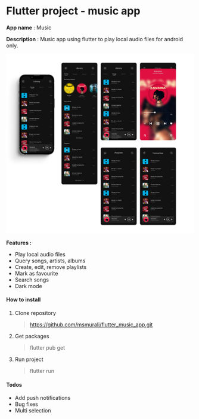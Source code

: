 # Flutter project - music app

**App name** : Music

**Description** : Music app using flutter to play local audio files for android only.

<img src="./ui-preview.jpg" alt="UI Preview" style="zoom:70%;" />

**Features :**

- Play local audio files
- Query songs, artists, albums
- Create, edit, remove playlists
- Mark as favourite
- Search songs
- Dark mode

#### **How to install**

1. Clone repository

   > https://github.com/msmurali/flutter_music_app.git

2. Get packages

   > flutter pub get

3. Run project

   > flutter run

#### **Todos**

- Add push notifications
- Bug fixes
- Multi selection
